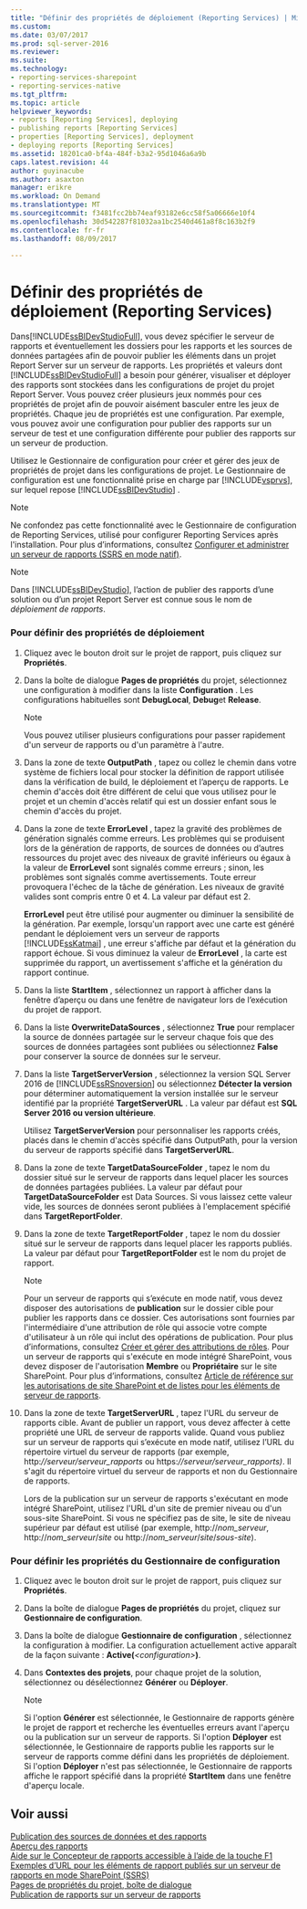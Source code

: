 ```yaml
---
title: "Définir des propriétés de déploiement (Reporting Services) | Microsoft Docs"
ms.custom: 
ms.date: 03/07/2017
ms.prod: sql-server-2016
ms.reviewer: 
ms.suite: 
ms.technology:
- reporting-services-sharepoint
- reporting-services-native
ms.tgt_pltfrm: 
ms.topic: article
helpviewer_keywords:
- reports [Reporting Services], deploying
- publishing reports [Reporting Services]
- properties [Reporting Services], deployment
- deploying reports [Reporting Services]
ms.assetid: 18201ca0-bf4a-484f-b3a2-95d1046a6a9b
caps.latest.revision: 44
author: guyinacube
ms.author: asaxton
manager: erikre
ms.workload: On Demand
ms.translationtype: MT
ms.sourcegitcommit: f3481fcc2bb74eaf93182e6cc58f5a06666e10f4
ms.openlocfilehash: 30d542287f81032aa1bc2540d461a8f8c163b2f9
ms.contentlocale: fr-fr
ms.lasthandoff: 08/09/2017

---
```

# <a name="set-deployment-properties-reporting-services"></a>Définir des propriétés de déploiement (Reporting Services)
  Dans[!INCLUDE[ssBIDevStudioFull](../../includes/ssbidevstudiofull-md.md)], vous devez spécifier le serveur de rapports et éventuellement les dossiers pour les rapports et les sources de données partagées afin de pouvoir publier les éléments dans un projet Report Server sur un serveur de rapports. Les propriétés et valeurs dont [!INCLUDE[ssBIDevStudioFull](../../includes/ssbidevstudiofull-md.md)] a besoin pour générer, visualiser et déployer des rapports sont stockées dans les configurations de projet du projet Report Server. Vous pouvez créer plusieurs jeux nommés pour ces propriétés de projet afin de pouvoir aisément basculer entre les jeux de propriétés. Chaque jeu de propriétés est une configuration. Par exemple, vous pouvez avoir une configuration pour publier des rapports sur un serveur de test et une configuration différente pour publier des rapports sur un serveur de production.  
  
 Utilisez le Gestionnaire de configuration pour créer et gérer des jeux de propriétés de projet dans les configurations de projet. Le Gestionnaire de configuration est une fonctionnalité prise en charge par [!INCLUDE[vsprvs](../../includes/vsprvs-md.md)], sur lequel repose [!INCLUDE[ssBIDevStudio](../../includes/ssbidevstudio-md.md)] .  
  
> [!NOTE]  
>  Ne confondez pas cette fonctionnalité avec le Gestionnaire de configuration de Reporting Services, utilisé pour configurer Reporting Services après l'installation. Pour plus d’informations, consultez [Configurer et administrer un serveur de rapports &#40;SSRS en mode natif&#41;](../../reporting-services/report-server/configure-and-administer-a-report-server-ssrs-native-mode.md).  
  
> [!NOTE]  
>  Dans [!INCLUDE[ssBIDevStudio](../../includes/ssbidevstudio-md.md)], l’action de publier des rapports d’une solution ou d’un projet Report Server est connue sous le nom de *déploiement de rapports*.  
  
### <a name="to-set-deployment-properties"></a>Pour définir des propriétés de déploiement  
  
1.  Cliquez avec le bouton droit sur le projet de rapport, puis cliquez sur **Propriétés**.  
  
2.  Dans la boîte de dialogue **Pages de propriétés** du projet, sélectionnez une configuration à modifier dans la liste **Configuration** . Les configurations habituelles sont **DebugLocal**, **Debug**et **Release**.  
  
    > [!NOTE]  
    >  Vous pouvez utiliser plusieurs configurations pour passer rapidement d'un serveur de rapports ou d'un paramètre à l'autre.  
  
3.  Dans la zone de texte **OutputPath**  , tapez ou collez le chemin dans votre système de fichiers local pour stocker la définition de rapport utilisée dans la vérification de build, le déploiement et l’aperçu de rapports. Le chemin d'accès doit être différent de celui que vous utilisez pour le projet et un chemin d'accès relatif qui est un dossier enfant sous le chemin d'accès du projet.  
  
4.  Dans la zone de texte **ErrorLevel**  , tapez la gravité des problèmes de génération signalés comme erreurs. Les problèmes qui se produisent lors de la génération de rapports, de sources de données ou d’autres ressources du projet avec des niveaux de gravité inférieurs ou égaux à la valeur de **ErrorLevel**  sont signalés comme erreurs ; sinon, les problèmes sont signalés comme avertissements. Toute erreur provoquera l'échec de la tâche de génération. Les niveaux de gravité valides sont compris entre 0 et 4. La valeur par défaut est 2.  
  
     **ErrorLevel** peut être utilisé pour augmenter ou diminuer la sensibilité de la génération. Par exemple, lorsqu'un rapport avec une carte est généré pendant le déploiement vers un serveur de rapports [!INCLUDE[ssKatmai](../../includes/sskatmai-md.md)] , une erreur s'affiche par défaut et la génération du rapport échoue. Si vous diminuez la valeur de **ErrorLevel** , la carte est supprimée du rapport, un avertissement s'affiche et la génération du rapport continue.  
  
5.  Dans la liste **StartItem**  , sélectionnez un rapport à afficher dans la fenêtre d’aperçu ou dans une fenêtre de navigateur lors de l’exécution du projet de rapport.  
  
6.  Dans la liste **OverwriteDataSources** , sélectionnez **True** pour remplacer la source de données partagée sur le serveur chaque fois que des sources de données partagées sont publiées ou sélectionnez **False** pour conserver la source de données sur le serveur.  
  
7.  Dans la liste **TargetServerVersion** , sélectionnez la version SQL Server 2016 de [!INCLUDE[ssRSnoversion](../../includes/ssrsnoversion-md.md)] ou sélectionnez **Détecter la version** pour déterminer automatiquement la version installée sur le serveur identifié par la propriété **TargetServerURL** . La valeur par défaut est **SQL Server 2016 ou version ultérieure**.  
  
     Utilisez **TargetServerVersion** pour personnaliser les rapports créés, placés dans le chemin d'accès spécifié dans OutputPath, pour la version du serveur de rapports spécifié dans **TargetServerURL**.  
  
8.  Dans la zone de texte **TargetDataSourceFolder** , tapez le nom du dossier situé sur le serveur de rapports dans lequel placer les sources de données partagées publiées. La valeur par défaut pour **TargetDataSourceFolder** est Data Sources. Si vous laissez cette valeur vide, les sources de données seront publiées à l'emplacement spécifié dans **TargetReportFolder**.  
  
9. Dans la zone de texte **TargetReportFolder** , tapez le nom du dossier situé sur le serveur de rapports dans lequel placer les rapports publiés. La valeur par défaut pour **TargetReportFolder**  est le nom du projet de rapport.  
  
    > [!NOTE]  
    >  Pour un serveur de rapports qui s’exécute en mode natif, vous devez disposer des autorisations de **publication** sur le dossier cible pour publier les rapports dans ce dossier. Ces autorisations sont fournies par l'intermédiaire d'une attribution de rôle qui associe votre compte d'utilisateur à un rôle qui inclut des opérations de publication. Pour plus d’informations, consultez [Créer et gérer des attributions de rôles](../../reporting-services/security/create-and-manage-role-assignments.md). Pour un serveur de rapports qui s'exécute en mode intégré SharePoint, vous devez disposer de l'autorisation **Membre** ou **Propriétaire** sur le site SharePoint. Pour plus d’informations, consultez [Article de référence sur les autorisations de site SharePoint et de listes pour les éléments de serveur de rapports](../../reporting-services/security/sharepoint-site-and-list-permission-reference-for-report-server-items.md).  
  
10. Dans la zone de texte **TargetServerURL** , tapez l'URL du serveur de rapports cible. Avant de publier un rapport, vous devez affecter à cette propriété une URL de serveur de rapports valide. Quand vous publiez sur un serveur de rapports qui s’exécute en mode natif, utilisez l’URL du répertoire virtuel du serveur de rapports (par exemple, http:*//serveur/serveur_rapports* ou https:*//serveur/serveur_rapports)*. Il s'agit du répertoire virtuel du serveur de rapports et non du Gestionnaire de rapports.  
  
     Lors de la publication sur un serveur de rapports s'exécutant en mode intégré SharePoint, utilisez l'URL d'un site de premier niveau ou d'un sous-site SharePoint. Si vous ne spécifiez pas de site, le site de niveau supérieur par défaut est utilisé (par exemple, http://*nom_serveur*, http://*nom_serveur*/*site* ou http://*nom_serveur*/*site*/*sous-site*).  
  
### <a name="to-set-configuration-manager-properties"></a>Pour définir les propriétés du Gestionnaire de configuration  
  
1.  Cliquez avec le bouton droit sur le projet de rapport, puis cliquez sur **Propriétés**.  
  
2.  Dans la boîte de dialogue **Pages de propriétés** du projet, cliquez sur **Gestionnaire de configuration**.  
  
3.  Dans la boîte de dialogue **Gestionnaire de configuration** , sélectionnez la configuration à modifier. La configuration actuellement active apparaît de la façon suivante : **Active(***\<configuration>***)**.  
  
4.  Dans **Contextes des projets**, pour chaque projet de la solution, sélectionnez ou désélectionnez **Générer** ou **Déployer**.  
  
    > [!NOTE]  
    >  Si l'option **Générer** est sélectionnée, le Gestionnaire de rapports génère le projet de rapport et recherche les éventuelles erreurs avant l'aperçu ou la publication sur un serveur de rapports. Si l'option **Déployer** est sélectionnée, le Gestionnaire de rapports publie les rapports sur le serveur de rapports comme défini dans les propriétés de déploiement. Si l'option **Déployer** n'est pas sélectionnée, le Gestionnaire de rapports affiche le rapport spécifié dans la propriété **StartItem** dans une fenêtre d'aperçu locale.  
  
## <a name="see-also"></a>Voir aussi  
 [Publication des sources de données et des rapports](../../reporting-services/reports/publishing-data-sources-and-reports.md)   
 [Aperçu des rapports](../../reporting-services/reports/previewing-reports.md)   
 [Aide sur le Concepteur de rapports accessible à l’aide de la touche F1](../../reporting-services/tools/report-designer-f1-help.md)   
 [Exemples d’URL pour les éléments de rapport publiés sur un serveur de rapports en mode SharePoint &#40;SSRS&#41;](../../reporting-services/tools/url-examples-for-items-on-a-report-server-sharepoint-mode.md)   
 [Pages de propriétés du projet, boîte de dialogue](../../reporting-services/tools/project-property-pages-dialog-box.md)   
 [Publication de rapports sur un serveur de rapports](../../reporting-services/reports/publishing-reports-to-a-report-server.md)  
  
  

